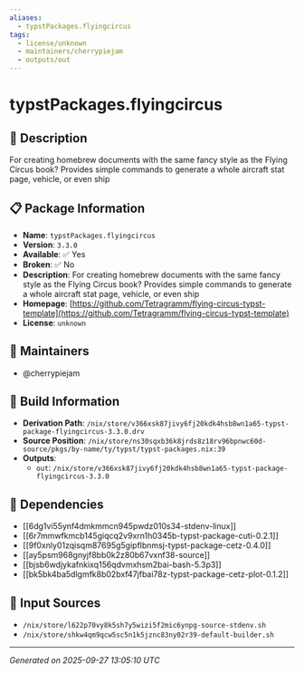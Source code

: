 ```yaml
---
aliases:
  - typstPackages.flyingcircus
tags:
  - license/unknown
  - maintainers/cherrypiejam
  - outputs/out
---
```


# typstPackages.flyingcircus

## 📝 Description

For creating homebrew documents with the same fancy style as the Flying Circus book? Provides simple commands to generate a whole aircraft stat page, vehicle, or even ship

## 📋 Package Information

- **Name**: `typstPackages.flyingcircus`
- **Version**: `3.3.0`
- **Available**: ✅ Yes
- **Broken**: ✅ No
- **Description**: For creating homebrew documents with the same fancy style as the Flying Circus book? Provides simple commands to generate a whole aircraft stat page, vehicle, or even ship
- **Homepage**: [https://github.com/Tetragramm/flying-circus-typst-template](https://github.com/Tetragramm/flying-circus-typst-template)
- **License**: `unknown`
## 👥 Maintainers

- @cherrypiejam


## 🔧 Build Information

- **Derivation Path**: `/nix/store/v366xsk87jivy6fj20kdk4hsb8wn1a65-typst-package-flyingcircus-3.3.0.drv`
- **Source Position**: `/nix/store/ns30sqxb36k8jrds8z18rv96bpnwc60d-source/pkgs/by-name/ty/typst/typst-packages.nix:39`
- **Outputs**:
  - `out`:  `/nix/store/v366xsk87jivy6fj20kdk4hsb8wn1a65-typst-package-flyingcircus-3.3.0`

## 🔗 Dependencies

- [[6dg1vi55ynf4dmkmmcn945pwdz010s34-stdenv-linux]]
- [[6r7mmwfkmcb145giqcq2v9xrn1h0345b-typst-package-cuti-0.2.1]]
- [[9f0xnly01zqisqm87695g5gipflbnmsj-typst-package-cetz-0.4.0]]
- [[ay5psm968gnyjf8bb0k2z80b67vxnf38-source]]
- [[bjsb6wdjykafnkixq156qdvmxhsm2bai-bash-5.3p3]]
- [[bk5bk4ba5dlgmfk8b02bxf47jfbai78z-typst-package-cetz-plot-0.1.2]]

## 📁 Input Sources

- `/nix/store/l622p70vy8k5sh7y5wizi5f2mic6ynpg-source-stdenv.sh`
- `/nix/store/shkw4qm9qcw5sc5n1k5jznc83ny02r39-default-builder.sh`

---
*Generated on 2025-09-27 13:05:10 UTC*
